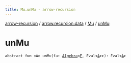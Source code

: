 ```yaml
---
title: Mu.unMu - arrow-recursion
---
```


[arrow-recursion](../../index.html) / [arrow.recursion.data](../index.html) / [Mu](index.html) / [unMu](./un-mu.html)

# unMu

`abstract fun <A> unMu(fa: `[`Algebra`](../../arrow.recursion/-algebra.html)`<`[`F`](index.html#F)`, Eval<`[`A`](un-mu.html#A)`>>): Eval<`[`A`](un-mu.html#A)`>`